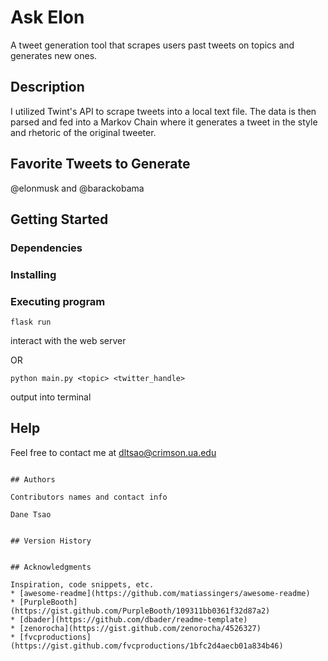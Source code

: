 # Ask Elon

A tweet generation tool that scrapes users past tweets on topics and generates new ones.

## Description

I utilized Twint's API to scrape tweets into a local text file. The data is then parsed and fed into a Markov Chain where it generates a tweet in the style and rhetoric of the original tweeter.


## Favorite Tweets to Generate

@elonmusk and
@barackobama

## Getting Started

### Dependencies


### Installing


### Executing program


```
flask run
```
interact with the web server

OR

```
python main.py <topic> <twitter_handle>
```
output into terminal

## Help

Feel free to contact me at dltsao@crimson.ua.edu
```

## Authors

Contributors names and contact info

Dane Tsao


## Version History


## Acknowledgments

Inspiration, code snippets, etc.
* [awesome-readme](https://github.com/matiassingers/awesome-readme)
* [PurpleBooth](https://gist.github.com/PurpleBooth/109311bb0361f32d87a2)
* [dbader](https://github.com/dbader/readme-template)
* [zenorocha](https://gist.github.com/zenorocha/4526327)
* [fvcproductions](https://gist.github.com/fvcproductions/1bfc2d4aecb01a834b46)
